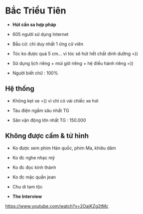 # Bắc Triều Tiên

- **Hút cần sa hợp pháp**

- 605 người sử dụng Internet

- Bầu cử: chỉ duy nhất 1 ứng cử viên 

- Tóc ko được quá 5 cm... vì tóc sẽ hút hết chất dinh dưỡng =)) 

- Sử dụng lịch riêng + múi giờ riêng + hệ điều hành riêng =))

- Người biết chữ : 100%

## Hệ thống 

- Không kẹt xe =)) vì chỉ có vài chiếc xe hơi 

- Tàu điện ngầm sâu nhất TG

- Sân vận động lớn nhất TG : 150.000

## Không được cấm & tử hình 
- Ko được xem phim Hàn quốc, phim Ma, khiêu dâm

- Ko đc nghe nhạc mỹ 

- Ko đc đọc kinh thánh 

- Ko đc mặc quần jean

- Chu di tam tộc 

- **The Interview**

https://www.youtube.com/watch?v=2OajKZg2tMc
